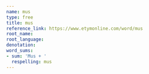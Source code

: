 ```yaml
---
name: mus
type: free
title: mus
reference_link: https://www.etymonline.com/word/mus
root_name: 
root_language: 
denotation: 
word_sums:
- sum: 'Mus + '
  respelling: mus
---
```

